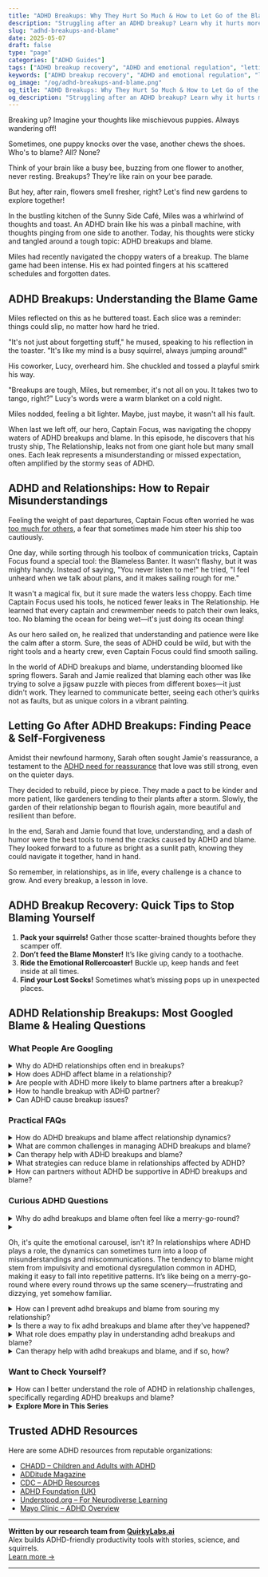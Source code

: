 ```yaml
---
title: "ADHD Breakups: Why They Hurt So Much & How to Let Go of the Blame"
description: "Struggling after an ADHD breakup? Learn why it hurts more, how ADHD affects relationships, and ways to stop blaming yourself and start healing."
slug: "adhd-breakups-and-blame"
date: 2025-05-07
draft: false
type: "page"
categories: ["ADHD Guides"]
tags: ["ADHD breakup recovery", "ADHD and emotional regulation", "letting go after ADHD breakup", "ADHD relationship patterns", "coping with ADHD heartbreak", "blame and ADHD", "ADHD and communication issues"]
keywords: ["ADHD breakup recovery", "ADHD and emotional regulation", "letting go after ADHD breakup", "coping with ADHD heartbreak", "ADHD relationship patterns", "blame and ADHD"]
og_image: "/og/adhd-breakups-and-blame.png"
og_title: "ADHD Breakups: Why They Hurt So Much & How to Let Go of the Blame"
og_description: "Struggling after an ADHD breakup? Learn why it hurts more, how ADHD affects relationships, and ways to stop blaming yourself and start healing."
---
```


Breaking up? Imagine your thoughts like mischievous puppies. Always wandering off!

Sometimes, one puppy knocks over the vase, another chews the shoes. Who's to blame? All? None?

Think of your brain like a busy bee, buzzing from one flower to another, never resting. Breakups? They’re like rain on your bee parade.

But hey, after rain, flowers smell fresher, right? Let's find new gardens to explore together!

In the bustling kitchen of the Sunny Side Café, Miles was a whirlwind of thoughts and toast. An ADHD brain like his was a pinball machine, with thoughts pinging from one side to another. Today, his thoughts were sticky and tangled around a tough topic: ADHD breakups and blame.

Miles had recently navigated the choppy waters of a breakup. The blame game had been intense. His ex had pointed fingers at his scattered schedules and forgotten dates.

## ADHD Breakups: Understanding the Blame Game

Miles reflected on this as he buttered toast. Each slice was a reminder: things could slip, no matter how hard he tried.

"It's not just about forgetting stuff," he mused, speaking to his reflection in the toaster. "It's like my mind is a busy squirrel, always jumping around!"

His coworker, Lucy, overheard him. She chuckled and tossed a playful smirk his way.

"Breakups are tough, Miles, but remember, it's not all on you. It takes two to tango, right?" Lucy's words were a warm blanket on a cold night.

Miles nodded, feeling a bit lighter. Maybe, just maybe, it wasn't all his fault.

When last we left off, our hero, Captain Focus, was navigating the choppy waters of ADHD breakups and blame. In this episode, he discovers that his trusty ship, The Relationship, leaks not from one giant hole but many small ones. Each leak represents a misunderstanding or missed expectation, often amplified by the stormy seas of ADHD.

## ADHD and Relationships: How to Repair Misunderstandings

Feeling the weight of past departures, Captain Focus often worried he was [too much for others](/pages/adhd-too-much-for-others/), a fear that sometimes made him steer his ship too cautiously.

One day, while sorting through his toolbox of communication tricks, Captain Focus found a special tool: the Blameless Banter. It wasn't flashy, but it was mighty handy. Instead of saying, "You never listen to me!" he tried, "I feel unheard when we talk about plans, and it makes sailing rough for me."

It wasn't a magical fix, but it sure made the waters less choppy. Each time Captain Focus used his tools, he noticed fewer leaks in The Relationship. He learned that every captain and crewmember needs to patch their own leaks, too. No blaming the ocean for being wet—it's just doing its ocean thing!

As our hero sailed on, he realized that understanding and patience were like the calm after a storm. Sure, the seas of ADHD could be wild, but with the right tools and a hearty crew, even Captain Focus could find smooth sailing.

In the world of ADHD breakups and blame, understanding bloomed like spring flowers. Sarah and Jamie realized that blaming each other was like trying to solve a jigsaw puzzle with pieces from different boxes—it just didn't work. They learned to communicate better, seeing each other’s quirks not as faults, but as unique colors in a vibrant painting.

## 	Letting Go After ADHD Breakups: Finding Peace & Self-Forgiveness

Amidst their newfound harmony, Sarah often sought Jamie's reassurance, a testament to the [ADHD need for reassurance](/pages/adhd-need-for-reassurance/) that love was still strong, even on the quieter days.

They decided to rebuild, piece by piece. They made a pact to be kinder and more patient, like gardeners tending to their plants after a storm. Slowly, the garden of their relationship began to flourish again, more beautiful and resilient than before.

In the end, Sarah and Jamie found that love, understanding, and a dash of humor were the best tools to mend the cracks caused by ADHD and blame. They looked forward to a future as bright as a sunlit path, knowing they could navigate it together, hand in hand.

So remember, in relationships, as in life, every challenge is a chance to grow. And every breakup, a lesson in love.

## ADHD Breakup Recovery: Quick Tips to Stop Blaming Yourself

1. **Pack your squirrels!** Gather those scatter-brained thoughts before they scamper off.
2. **Don’t feed the Blame Monster!** It’s like giving candy to a toothache.
3. **Ride the Emotional Rollercoaster!** Buckle up, keep hands and feet inside at all times.
4. **Find your Lost Socks!** Sometimes what’s missing pops up in unexpected places.

## ADHD Relationship Breakups: Most Googled Blame & Healing Questions

### What People Are Googling

<details><summary>Why do ADHD relationships often end in breakups?</summary><p>Relationships where one or both partners have ADHD can face unique challenges, and it's really common to wonder why these might sometimes lead to breakups. ADHD can affect communication, attention to shared tasks, and emotional regulation, which are all pretty crucial gears in the relationship machinery. The good news is that understanding and addressing these ADHD-specific dynamics can pave the way for stronger connections. Remember, every relationship, ADHD-involved or not, requires nurturing and patience, and seeking tailored guidance can really help in making things smoother and more fulfilling.</p></details>
<details><summary>How does ADHD affect blame in a relationship?</summary><p>ADHD can sometimes make it tricky to navigate blame in relationships. Because ADHD affects attention, impulse control, and emotional regulation, misunderstandings and missed expectations can happen more frequently. This might lead to feelings of blame or being blamed unfairly. It's really important to keep open, gentle communication and to educate each other on how ADHD plays a role in behaviors and reactions. By understanding each other better, you can create a more supportive and loving environment.</p></details>
<details><summary>Are people with ADHD more likely to blame partners after a breakup?</summary><p>It's natural to wonder about how ADHD might impact relationships and behaviors like blame post-breakup. In truth, individuals with ADHD might experience challenges with impulse control and emotional regulation, which can sometimes lead to quick, intense reactions such as placing blame. However, it's important to remember that everyone is unique, and relationship dynamics are influenced by a mix of personality traits, experiences, and communication styles, not just ADHD. It can be helpful for those with ADHD to develop strategies for communication and emotional regulation to nurture healthier relationships.</p></details>
<details><summary>How to handle breakup with ADHD partner?</summary><p>Handling a breakup with an ADHD partner can be especially challenging, given the unique dynamics ADHD can introduce into relationships. It's important to maintain clear and compassionate communication to express your feelings and boundaries. Remember to be patient with yourself and your partner, as emotions can be more intense and reactions sometimes unpredictable. Surround yourself with supportive friends or a therapist who understands ADHD to help navigate your feelings and move forward in a healthy way.</p></details>
<details><summary>Can ADHD cause breakup issues?</summary><p>Absolutely, managing relationships can be a bit more challenging when dealing with ADHD. You might find that differences in communication styles, forgetfulness, or managing emotions can occasionally create misunderstandings or conflicts. However, awareness and open communication about how ADHD affects you can help. Together, you and your partner can explore strategies and tools to strengthen your relationship, ensuring both of you feel supported and understood.</p></details>



### Practical FAQs

<details><summary>How do ADHD breakups and blame affect relationship dynamics?</summary><p>Navigating breakups can be particularly challenging when ADHD is in the mix. It's not uncommon for emotions to run high and for blame to be cast as each person tries to make sense of the relationship's complexities. Remember, ADHD can sometimes lead to misunderstandings and miscommunications, which might amplify feelings of blame or guilt during a breakup. It's important to approach these situations with kindness and understanding towards each other and oneself, acknowledging that both parties have unique needs and perspectives that deserve respect.</p></details>
<details><summary>What are common challenges in managing ADHD breakups and blame?</summary><p>Navigating breakups can be particularly challenging when ADHD is in the mix, often intensifying emotions and misunderstandings. A common hurdle is the tendency to blame oneself or the other person, which can be amplified by impulsivity and emotional dysregulation that often accompany ADHD. It’s important to recognize that breakups are complex and usually not the fault of one person alone. Taking time to reflect on personal patterns and communication can be invaluable, helping to heal and grow from the experience. Remember, it's okay to seek support from friends, therapists, or coaches who understand ADHD's unique challenges.</p></details>
<details><summary>Can therapy help with ADHD breakups and blame?</summary><p>Absolutely, therapy can be a wonderful support when dealing with the emotional fallout from a breakup, especially when ADHD plays a role in the dynamics. A therapist can help you explore patterns of behavior and communication that may have contributed to difficulties in the relationship. They can also offer strategies to manage feelings of blame, enhancing self-understanding and self-compassion. Engaging in therapy can be a comforting and constructive step towards healing and personal growth after a breakup.</p></details>
<details><summary>What strategies can reduce blame in relationships affected by ADHD?</summary><p>Absolutely, addressing blame in relationships, especially where ADHD is present, can really transform the dynamic! A great starting point is open communication where both partners can express their feelings without judgment. Setting aside specific times to discuss concerns and misunderstandings can prevent small issues from turning into bigger resentments. Also, educating yourselves about ADHD can help both partners understand the unique challenges and strengths it brings to a relationship. This shared understanding can foster empathy and teamwork, reducing the blame and increasing support for each other.</p></details>
<details><summary>How can partners without ADHD be supportive in ADHD breakups and blame?</summary><p>Navigating a breakup where ADHD plays a role can feel like a tangled skein of emotions and misunderstandings. If you're the partner without ADHD, showing empathy and patience is key. Try to understand that ADHD can sometimes amplify emotional responses and complicate communication. Listening attentively, affirming feelings without assigning blame, and offering support to seek clarity or professional guidance can make a world of difference. This approach not only soothes hurt feelings but also fosters a nurturing environment for both partners to heal and grow.</p></details>



### Curious ADHD Questions

<details><summary>Why do adhd breakups and blame often feel like a merry-go-round?</summary><p>Navigating relationships with ADHD can sometimes feel like being on a merry-go-round, especially when it comes to breakups and assigning blame. This cycle often stems from the intense emotions and impulsivity that can accompany ADHD, making misunderstandings and conflicts more frequent. Additionally, the tendency to hyperfocus on negative interactions can lead to a repetitive loop of blame and regret. Remember, understanding and managing these patterns is a step towards smoother relationships, and reaching out for support can make a big difference in breaking the cycle.</p></details>
<details><summary><p>Oh, it's quite the emotional carousel, isn't it? In relationships where ADHD plays a role, the dynamics can sometimes turn into a loop of misunderstandings and miscommunications. The tendency to blame might stem from impulsivity and emotional dysregulation common in ADHD, making it easy to fall into repetitive patterns. It’s like being on a merry-go-round where every round throws up the same scenery—frustrating and dizzying, yet somehow familiar.</p></summary><p>Absolutely, navigating relationships with ADHD can indeed feel like being on an emotional merry-go-round. The impulsivity and emotional spikes that often come with ADHD can lead to repetitive cycles of communication issues and misunderstandings. It's completely understandable to feel both frustrated and comforted by the familiarity of these patterns. Remember, recognizing this dynamic is a big first step towards change, and seeking strategies to communicate and manage emotions more effectively can help slow down that merry-go-round, making the ride a bit smoother for everyone involved.</p></details>
<details><summary>How can I prevent adhd breakups and blame from souring my relationship?</summary><p>Navigating relationships with ADHD can definitely bring unique challenges, but understanding and teamwork can make a huge difference. Open communication is key — consider regularly scheduled check-ins where both you and your partner can express feelings and adjust expectations. It’s also helpful to educate each other about how ADHD affects emotions and behaviors, which can prevent misunderstandings and reduce blame. Lastly, remember that seeking support from a therapist or a coach can provide strategies tailored to your relationship’s specific needs, helping you both grow closer and more understanding of each other’s worlds.</p></details>
<details><summary>Is there a way to fix adhd breakups and blame after they've happened?</summary><p>Absolutely, there's always a chance to mend things after a breakup, especially when ADHD plays a part. It's important to start with open, honest communication about how ADHD affects each of you differently. Acknowledging the role it played can help both partners understand each other's perspectives and behaviors better. From there, you can work together to establish strategies and supports that prevent future misunderstandings and strengthen your relationship. Remember, it's about teamwork and growing together, not fixing someone.</p></details>
<details><summary>What role does empathy play in understanding adhd breakups and blame?</summary><p>Empathy plays a crucial role in navigating the complexities of ADHD-related breakups and the often accompanying blame game. It allows partners to step into each other's shoes, understanding how ADHD can influence behaviors and reactions that might otherwise be misinterpreted as negligence or lack of care. By employing empathy, both parties can more effectively communicate their feelings and frustrations, helping to clear up misunderstandings and heal wounds. This kind, empathetic approach fosters a nurturing environment for both personal and relational growth, even in challenging times.</p></details>
<details><summary>Can therapy help with adhd breakups and blame, and if so, how?</summary><p>Absolutely, therapy can be incredibly helpful in navigating the emotional complexities of breakups, especially when ADHD plays a role. A therapist can work with you to unpack feelings of blame and understand how ADHD might impact relationship dynamics. This understanding can pave the way for healing and growth, allowing you to build stronger future relationships. Plus, it's always comforting to have a supportive space to express yourself and feel understood.</p></details>



### Want to Check Yourself?

<details><summary>How can I better understand the role of ADHD in relationship challenges, specifically regarding ADHD breakups and blame?</summary><p>Understanding the role of ADHD in relationship dynamics, especially during challenging times like breakups, can bring a lot of clarity and peace. It's important to recognize that ADHD can influence communication, emotional regulation, and attention in ways that might unintentionally strain relationships. When navigating breakups, it’s helpful to approach the situation with empathy—for both yourself and your partner. Remember, it's not about placing blame, but rather understanding each other's needs and perspectives, and acknowledging how ADHD plays a part in those interactions. This understanding can lead to constructive conversations and, ultimately, healing.</p></details>

<script type="application/ld+json">
{
  "@context": "https://schema.org",
  "@type": "FAQPage",
  "mainEntity": [
    {
      "@type": "Question",
      "name": "Why do ADHD relationships often end in breakups?",
      "acceptedAnswer": {
        "@type": "Answer",
        "text": "Relationships where one or both partners have ADHD can face unique challenges, and it's really common to wonder why these might sometimes lead to breakups. ADHD can affect communication, attention to shared tasks, and emotional regulation, which are all pretty crucial gears in the relationship machinery. The good news is that understanding and addressing these ADHD-specific dynamics can pave the way for stronger connections. Remember, every relationship, ADHD-involved or not, requires nurturing and patience, and seeking tailored guidance can really help in making things smoother and more fulfilling."
      }
    },
    {
      "@type": "Question",
      "name": "How does ADHD affect blame in a relationship?",
      "acceptedAnswer": {
        "@type": "Answer",
        "text": "ADHD can sometimes make it tricky to navigate blame in relationships. Because ADHD affects attention, impulse control, and emotional regulation, misunderstandings and missed expectations can happen more frequently. This might lead to feelings of blame or being blamed unfairly. It's really important to keep open, gentle communication and to educate each other on how ADHD plays a role in behaviors and reactions. By understanding each other better, you can create a more supportive and loving environment."
      }
    },
    {
      "@type": "Question",
      "name": "Are people with ADHD more likely to blame partners after a breakup?",
      "acceptedAnswer": {
        "@type": "Answer",
        "text": "It's natural to wonder about how ADHD might impact relationships and behaviors like blame post-breakup. In truth, individuals with ADHD might experience challenges with impulse control and emotional regulation, which can sometimes lead to quick, intense reactions such as placing blame. However, it's important to remember that everyone is unique, and relationship dynamics are influenced by a mix of personality traits, experiences, and communication styles, not just ADHD. It can be helpful for those with ADHD to develop strategies for communication and emotional regulation to nurture healthier relationships."
      }
    },
    {
      "@type": "Question",
      "name": "How to handle breakup with ADHD partner?",
      "acceptedAnswer": {
        "@type": "Answer",
        "text": "Handling a breakup with an ADHD partner can be especially challenging, given the unique dynamics ADHD can introduce into relationships. It's important to maintain clear and compassionate communication to express your feelings and boundaries. Remember to be patient with yourself and your partner, as emotions can be more intense and reactions sometimes unpredictable. Surround yourself with supportive friends or a therapist who understands ADHD to help navigate your feelings and move forward in a healthy way."
      }
    },
    {
      "@type": "Question",
      "name": "Can ADHD cause breakup issues?",
      "acceptedAnswer": {
        "@type": "Answer",
        "text": "Absolutely, managing relationships can be a bit more challenging when dealing with ADHD. You might find that differences in communication styles, forgetfulness, or managing emotions can occasionally create misunderstandings or conflicts. However, awareness and open communication about how ADHD affects you can help. Together, you and your partner can explore strategies and tools to strengthen your relationship, ensuring both of you feel supported and understood."
      }
    }
  ]
}
</script>
<script type="application/ld+json">
{
  "@context": "https://schema.org",
  "@type": "Article",
  "author": {
    "@type": "Person",
    "name": "QuirkyLabs",
    "url": "https://quirkylabs.ai/about"
  },
  "headline": "adhd breakups and blame: \"ADHD Breakups & Blame: Heal Your Heart & Ditch the Guilt!\"",
  "mainEntityOfPage": "https://blog.quirkylabs.ai/pages/adhd-breakups-and-blame/",
  "datePublished": "2025-05-07"
}
</script>
<script type="application/ld+json">
{
  "@context": "https://schema.org",
  "@type": "BreadcrumbList",
  "itemListElement": [
    {
      "@type": "ListItem",
      "position": 1,
      "name": "Home",
      "item": "https://quirkylabs.ai/"
    },
    {
      "@type": "ListItem",
      "position": 2,
      "name": "Blog",
      "item": "https://blog.quirkylabs.ai/"
    },
    {
      "@type": "ListItem",
      "position": 3,
      "name": "adhd breakups and blame: \"ADHD Breakups & Blame: Heal Your Heart & Ditch the Guilt!\"",
      "item": "https://blog.quirkylabs.ai/pages/adhd-breakups-and-blame/"
    }
  ]
}
</script>

<details>
<summary><strong>Explore More in This Series</strong></summary>

- [Adhd Want Love But Hide](/pages/adhd-want-love-but-hide/)
- [Adhd Need For Reassurance](/pages/adhd-need-for-reassurance/)
- [Adhd Why Cant I Love Myself](/pages/adhd-why-cant-i-love-myself/)
- [Adhd Love Me Then Leave Me](/pages/adhd-love-me-then-leave-me/)
- [Adhd Too Emotional](/pages/adhd-too-emotional/)
- [Adhd Do I Deserve Love](/pages/adhd-do-i-deserve-love/)
- [Adhd Fear Intimacy](/pages/adhd-fear-intimacy/)
- [Adhd Over Apologizing](/pages/adhd-over-apologizing/)
</details>



## Trusted ADHD Resources

Here are some ADHD resources from reputable organizations:

- [CHADD – Children and Adults with ADHD](https://chadd.org)
- [ADDitude Magazine](https://www.additudemag.com)
- [CDC – ADHD Resources](https://www.cdc.gov/ncbddd/adhd)
- [ADHD Foundation (UK)](https://www.adhdfoundation.org.uk)
- [Understood.org – For Neurodiverse Learning](https://www.understood.org)
- [Mayo Clinic – ADHD Overview](https://www.mayoclinic.org/diseases-conditions/adhd)


---

**Written by our research team from [QuirkyLabs.ai](https://quirkylabs.ai)**  
Alex builds ADHD-friendly productivity tools with stories, science, and squirrels.  
[Learn more →](https://quirkylabs.ai)

---